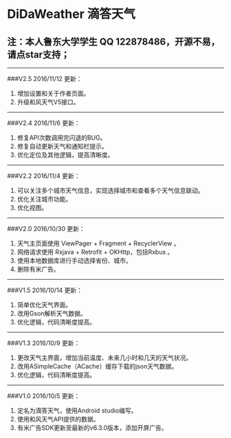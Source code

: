 # DiDaWeather 滴答天气 
## 注：本人鲁东大学学生 QQ 122878486，开源不易，请点star支持；

------------------
###V2.5
2016/11/12  更新：

1. 增加设置和关于作者页面。
1. 升级和风天气V5接口。

------------------
###V2.4
2016/11/6  更新：

1. 修复API次数调用完闪退的BUG。
1. 修复自动更新天气和通知栏提示。
1. 优化定位及其他逻辑，提高清晰度。

------------------
###V2.2
2016/11/4  更新：

1. 可以关注多个城市天气信息，实现选择城市和查看多个天气信息联动。
1. 优化关注城市功能。
1. 优化视图。

---------------
###V2.0
2016/10/30  更新：

1. 天气主页面使用 ViewPager + Fragment + RecyclerView 。
1. 网络请求使用 Rxjava + Retrofit + OKHttp，包括Rxbus 。
1. 使用本地数据库进行手动选择省份、城市。
1. 删除有米广告。

---------------
###V1.5
2016/10/14 更新：

1. 简单优化天气界面。
1. 改用Gson解析天气数据。
1. 优化逻辑，代码清晰度提高。

----------
###V1.3
2016/10/9 更新：

1. 更改天气主界面，增加当前温度、未来几小时和几天的天气状况。
1. 改用ASimpleCache（ACache）缓存下载的json天气数据。
1. 优化逻辑，代码清晰度提高。


----------
###V1.0
2016/10/5 更新：

1. 定名为滴答天气，使用Android studio编写。
1. 使用和风天气API提供的数据。
1. 有米广告SDK更新至最新的v6.3.0版本，添加开屏广告。









